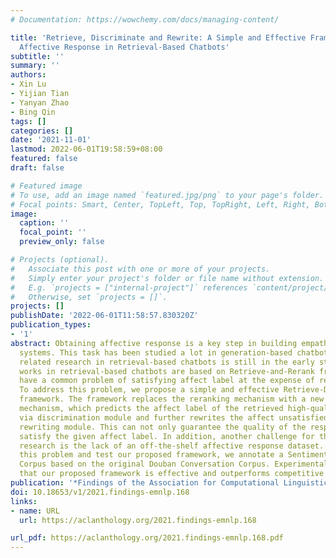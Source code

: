 ```yaml
---
# Documentation: https://wowchemy.com/docs/managing-content/

title: 'Retrieve, Discriminate and Rewrite: A Simple and Effective Framework for Obtaining
  Affective Response in Retrieval-Based Chatbots'
subtitle: ''
summary: ''
authors:
- Xin Lu
- Yijian Tian
- Yanyan Zhao
- Bing Qin
tags: []
categories: []
date: '2021-11-01'
lastmod: 2022-06-01T19:58:59+08:00
featured: false
draft: false

# Featured image
# To use, add an image named `featured.jpg/png` to your page's folder.
# Focal points: Smart, Center, TopLeft, Top, TopRight, Left, Right, BottomLeft, Bottom, BottomRight.
image:
  caption: ''
  focal_point: ''
  preview_only: false

# Projects (optional).
#   Associate this post with one or more of your projects.
#   Simply enter your project's folder or file name without extension.
#   E.g. `projects = ["internal-project"]` references `content/project/deep-learning/index.md`.
#   Otherwise, set `projects = []`.
projects: []
publishDate: '2022-06-01T11:58:57.830320Z'
publication_types:
- '1'
abstract: Obtaining affective response is a key step in building empathetic dialogue
  systems. This task has been studied a lot in generation-based chatbots, but the
  related research in retrieval-based chatbots is still in the early stage. Existing
  works in retrieval-based chatbots are based on Retrieve-and-Rerank framework, which
  have a common problem of satisfying affect label at the expense of response quality.
  To address this problem, we propose a simple and effective Retrieve-Discriminate-Rewrite
  framework. The framework replaces the reranking mechanism with a new discriminate-and-rewrite
  mechanism, which predicts the affect label of the retrieved high-quality response
  via discrimination module and further rewrites the affect unsatisfied response via
  rewriting module. This can not only guarantee the quality of the response, but also
  satisfy the given affect label. In addition, another challenge for this line of
  research is the lack of an off-the-shelf affective response dataset. To address
  this problem and test our proposed framework, we annotate a Sentimental Douban Conversation
  Corpus based on the original Douban Conversation Corpus. Experimental results show
  that our proposed framework is effective and outperforms competitive baselines.
publication: '*Findings of the Association for Computational Linguistics: EMNLP 2021*'
doi: 10.18653/v1/2021.findings-emnlp.168
links:
- name: URL
  url: https://aclanthology.org/2021.findings-emnlp.168

url_pdf: https://aclanthology.org/2021.findings-emnlp.168.pdf
---
```

